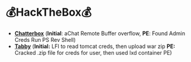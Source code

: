 # :moneybag:HackTheBox:moneybag:

- [**<u>Chatterbox</u>**](./writeups/chatterbox.md) (**Initial**: aChat Remote Buffer overflow, **PE**: Found Admin Creds Run PS Rev Shell)
- **<u>[Tabby](./writeups/tabby.md)</u>** (**Initial:** LFI to read tomcat creds, then upload war zip **PE:** Cracked .zip file for creds for user, then used lxd container PE)

